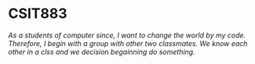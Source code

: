 # CSIT883

*As a students of computer since, I want to change the world by my code. Therefore, I begin with a group with other two classmates. We know each other in a clss and we decision begainning do something.*

